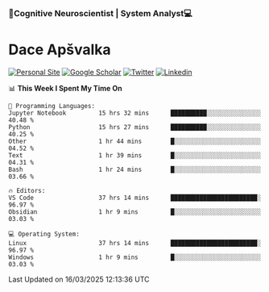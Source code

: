 ### 🧠Cognitive Neuroscientist | System Analyst💻
# Dace Apšvalka

[![Personal Site](https://img.shields.io/badge/website-teal?style=for-the-badge&logo=About.me&logoColor=white)](https://dcdace.net/)
[![Google Scholar](https://img.shields.io/badge/Scholar-yellow?style=for-the-badge&logo=googlescholar&logoColor=ffffff)](https://scholar.google.com/citations?hl=en&user=W8q0HBkAAAAJ&view_op=list_works&sortby=pubdate)
[![Twitter](https://img.shields.io/badge/Twitter-1DA1F2?logo=twitter&logoColor=white&style=for-the-badge)](https://twitter.com/dcdace)
[![Linkedin](https://img.shields.io/badge/linkedin-0077B5?logo=linkedin&logoColor=white&style=for-the-badge)](https://www.linkedin.com/in/dace-apsvalka/)

<!--
[![Dace's wakatime stats](https://github-readme-stats.vercel.app/api/wakatime?username=dcdace&theme=react&layout=compact&custom_title=Coding+past+7+days&v=2)](https://github.com/dcdace/dcdace)


[![github](https://img.shields.io/github/followers/dcdace?logo=github&style=plastic)](https://github.com/dcdace?tab=followers "GitHub followers")
[![wakatime](https://wakatime.com/badge/user/6e7556d3-b1db-4eef-a7e8-9bad735fc27e.svg?style=plastic?v=2)](https://wakatime.com/@6e7556d3-b1db-4eef-a7e8-9bad735fc27e "Total time coded since Feb 28 2022")

[![twitter](https://img.shields.io/twitter/follow/dcdace?label=followers&logo=twitter&color=%23007ec6&style=plastic)](https://twitter.com/dcdace "Twitter followers")

[![Dace's languages](https://github-readme-stats-one-nu-13.vercel.app/api/top-langs/?username=dcdace&langs_count=10&theme=nord&layout=compact)](https://github.com/anuraghazra/github-readme-stats) 
[![Dace's GitHub stats](https://github-readme-stats-one-nu-13.vercel.app/api?username=dcdace&theme=dracula&hide=prs,issues&count_private=true&show_icons=true&hide_rank=true&include_all_commits=true&hide_title=false&custom_title=GitHub+Stats)](https://github.com/anuraghazra/github-readme-stats)
-->

<!--START_SECTION:waka-->
📊 **This Week I Spent My Time On** 

```text
💬 Programming Languages: 
Jupyter Notebook         15 hrs 32 mins      ██████████░░░░░░░░░░░░░░░   40.48 % 
Python                   15 hrs 27 mins      ██████████░░░░░░░░░░░░░░░   40.25 % 
Other                    1 hr 44 mins        █░░░░░░░░░░░░░░░░░░░░░░░░   04.52 % 
Text                     1 hr 39 mins        █░░░░░░░░░░░░░░░░░░░░░░░░   04.31 % 
Bash                     1 hr 24 mins        █░░░░░░░░░░░░░░░░░░░░░░░░   03.66 % 

🔥 Editors: 
VS Code                  37 hrs 14 mins      ████████████████████████░   96.97 % 
Obsidian                 1 hr 9 mins         █░░░░░░░░░░░░░░░░░░░░░░░░   03.03 % 

💻 Operating System: 
Linux                    37 hrs 14 mins      ████████████████████████░   96.97 % 
Windows                  1 hr 9 mins         █░░░░░░░░░░░░░░░░░░░░░░░░   03.03 % 
```


 Last Updated on 16/03/2025 12:13:36 UTC
<!--END_SECTION:waka-->


